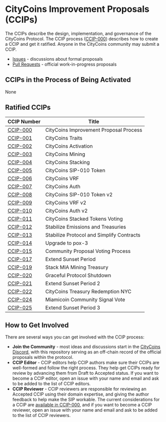 # CityCoins Improvement Proposals (CCIPs)

The CCIPs describe the design, implementation, and governance of the CityCoins Protocol. The CCIP process ([CCIP-000](./ccips/ccip-000/ccip-000-citycoins-improvement-proposal-process.md)) describes how to create a CCIP and get it ratified. Anyone in the CityCoins community may submit a CCIP.

- [Issues](https://github.com/citycoins/governance/issues) - discussions about formal proposals
- [Pull Requests](https://github.com/citycoins/governance/pulls) - official work-in-progress proposals

## CCIPs in the Process of Being Activated

None

## Ratified CCIPs

| CCIP Number                                                                        | Title                                     |
| ---------------------------------------------------------------------------------- | ----------------------------------------- |
| [CCIP-000](./ccips/ccip-000/ccip-000-citycoins-improvement-proposal-process.md)    | CityCoins Improvement Proposal Process    |
| [CCIP-001](./ccips/ccip-001/ccip-001-citycoins-traits.md)                          | CityCoins Traits                          |
| [CCIP-002](./ccips/ccip-002/ccip-002-citycoins-activation.md)                      | CityCoins Activation                      |
| [CCIP-003](./ccips/ccip-003/ccip-003-citycoins-mining.md)                          | CityCoins Mining                          |
| [CCIP-004](./ccips/ccip-004/ccip-004-citycoins-stacking.md)                        | CityCoins Stacking                        |
| [CCIP-005](./ccips/ccip-005/ccip-005-citycoins-sip-010-token.md)                   | CityCoins SIP-010 Token                   |
| [CCIP-006](./ccips/ccip-006/ccip-006-citycoins-vrf.md)                             | CityCoins VRF                             |
| [CCIP-007](./ccips/ccip-007/ccip-007-citycoins-auth.md)                            | CityCoins Auth                            |
| [CCIP-008](./ccips/ccip-008/ccip-008-citycoins-sip-010-token-v2.md)                | CityCoins SIP-010 Token v2                |
| [CCIP-009](./ccips/ccip-009/ccip-009-citycoins-vrf-v2.md)                          | CityCoins VRF v2                          |
| [CCIP-010](./ccips/ccip-010/ccip-010-citycoins-auth-v2.md)                         | CityCoins Auth v2                         |
| [CCIP-011](./ccips/ccip-011/ccip-011-citycoins-stacked-tokens-voting.md)           | CityCoins Stacked Tokens Voting           |
| [CCIP-012](./ccips/ccip-012/ccip-012-stabilize-emissions-and-treasuries.md)        | Stabilize Emissions and Treasuries        |
| [CCIP-013](./ccips/ccip-013/ccip-013-stabilize-protocol-and-simplify-contracts.md) | Stabilize Protocol and Simplify Contracts |
| [CCIP-014](./ccips/ccip-014/ccip-014-upgrade-to-pox3.md)                           | Upgrade to pox-3                          |
| [CCIP-015](./ccips/ccip-015/ccip-015-community-proposal-voting-process.md)         | Community Proposal Voting Process         |
| [CCIP-017](./ccips/ccip-017/ccip-017-extend-direct-execute-sunset-period.md)       | Extend Sunset Period                      |
| [CCIP-019](./ccips/ccip-019/ccip-019-stack-mia-mining-treasury.md)                 | Stack MIA Mining Treasury                 |
| [CCIP-020](./ccips/ccip-020/ccip-020-graceful-protocol-shutdown.md)                | Graceful Protocol Shutdown                |
| [CCIP-021](./ccips/ccip-021/ccip-021-extend-direct-execute-sunset-period-2.md)     | Extend Sunset Period 2                    |
| [CCIP-022](./ccips/ccip-022/ccip-022-citycoins-treasury-redemption-nyc.md)         | CityCoins Treasury Redemption NYC         |
| [CCIP-024](./ccips/ccip-024/ccip-024-miamicoin-community-signal-vote.md)           | Miamicoin Community Signal Vote           |
| [CCIP-025](./ccips/ccip-025/ccip-025-extend-direct-execute-sunset-period-3.md)     | Extend Sunset Period 3                    |

## How to Get Involved

There are several ways you can get involved with the CCIP process:

- **Join the Community** - most ideas and discussions start in the [CityCoins Discord](https://chat.citycoins.co), with this repository serving as an off-chain record of the official proposals within the protocol.
- **CCIP Editor** - CCIP editors help CCIP authors make sure their CCIPs are well-formed and follow the right process. They help get CCIPs ready for review by advancing them from Draft to Accepted status. If you want to become a CCIP editor, open an issue with your name and email and ask to be added to the list of CCIP editors.
- **CCIP Reviewer** - CCIP reviewers are responsible for reviewing an Accepted CCIP using their domain expertise, and giving the author feedback to help make the SIP workable. The current considerations for a CCIP are [available in CCIP-000](./ccips/ccip-000/ccip-000-citycoins-improvement-proposal-process.md#ccip-considerations), and if you want to become a CCIP reviewer, open an issue with your name and email and ask to be added to the list of CCIP reviewers.
